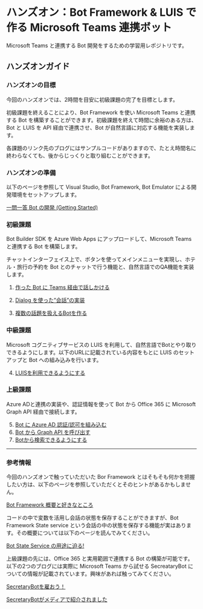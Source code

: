 # ハンズオン：Bot Framework & LUIS で作る Microsoft Teams 連携ボット
Microsoft Teams と連携する Bot 開発をするための学習用レポジトリです。


## ハンズオンガイド

### ハンズオンの目標
今回のハンズオンでは、2時間を目安に初級課題の完了を目標とします。

初級課題を終えることにより、Bot Framework を使い Microsoft Teams と連携する Bot を構築することができます。初級課題を終えて時間に余裕のある方は、Bot と LUIS を API 経由で連携させ、Bot が自然言語に対応する機能を実装します。

各課題のリンク先のブログにはサンプルコードがありますので、たとえ時間名に終わらなくても、後からじっくりと取り組むことができます。


### ハンズオンの準備
以下のページを参照して Visual Studio, Bot Framework, Bot Emulator による開発環境をセットアップします。

[一問一答 Bot の開発 (Getting Started)](https://secretarybotja.wordpress.com/2017/02/12/%E4%B8%80%E5%95%8F%E4%B8%80%E7%AD%94-bot-%E3%81%AE%E9%96%8B%E7%99%BA-getting-started/)

### 初級課題
Bot Builder SDK を Azure Web Apps にアップロードして、Microsoft Teamsと連携する Bot を構築します。

チャットインターフェイス上で、ボタンを使ってメインメニューを実現し、ホテル・旅行の予約を Bot とのチャットで行う機能と、自然言語でのQA機能を実装します。
1. [作った Bot に Teams 経由で話しかける](https://secretarybotja.wordpress.com/2017/02/18/%E4%BD%9C%E3%81%A3%E3%81%9F-bot-%E3%81%AB-skype-%E7%B5%8C%E7%94%B1%E3%81%A7%E8%A9%B1%E3%81%97%E3%81%8B%E3%81%91%E3%81%A6%E3%81%BF%E3%82%8B/)

2. [Dialog を使った”会話”の実装](https://secretarybotja.wordpress.com/2017/02/18/dialog-%E3%82%92%E4%BD%BF%E3%81%A3%E3%81%9F%E4%BC%9A%E8%A9%B1%E3%81%AE%E5%AE%9F%E8%A3%85/)

3. [複数の話題を扱えるBotを作る](https://secretarybotja.wordpress.com/2017/02/19/%E8%A4%87%E6%95%B0%E3%81%AE%E8%A9%B1%E9%A1%8C%E3%82%92%E6%89%B1%E3%81%88%E3%82%8Bbot%E3%82%92%E4%BD%9C%E3%82%8B/)


### 中級課題

Microsoft コグニティブサービスの LUIS を利用して、自然言語でBotとやり取りできるようにします。以下のURLに記載されている内容をもとに LUIS のセットアップと Bot への組み込みを行います。

4. [LUISを利用できるようにする](/LUIS/LUIS.md)


### 上級課題

Azure ADと連携の実装や、認証情報を使って Bot から Office 365 に Microsoft Graph API 経由で接続します。

5. [Bot に Azure AD 認証/認可を組み込む](https://secretarybotja.wordpress.com/2017/02/25/bot-%E3%81%AB-azure-ad-%E8%AA%8D%E8%A8%BC%E8%AA%8D%E5%8F%AF%E3%82%92%E7%B5%84%E3%81%BF%E8%BE%BC%E3%82%80/)
6. [Bot から Graph API を呼び出す](https://secretarybotja.wordpress.com/2017/02/28/bot-%E3%81%8B%E3%82%89-365-api-%E3%82%92%E5%91%BC%E3%81%B3%E5%87%BA%E3%81%99/)
7. [Botから検索できるようにする](https://secretarybotja.wordpress.com/2017/03/06/bot%e3%81%8b%e3%82%89%e6%a4%9c%e7%b4%a2%e3%81%a7%e3%81%8d%e3%82%8b%e3%82%88%e3%81%86%e3%81%ab%e3%81%99%e3%82%8b/)

- - -



### 参考情報

今回のハンズオンで触っていただいた Bor Framework とはそもそも何かを把握したい方は、以下のページを参照していただくとそのヒントがあるかもしません。

[Bot Framework 概要と好きなところ](https://secretarybotja.wordpress.com/2017/02/12/bot-framework-%e6%a6%82%e8%a6%81%e3%81%a8%e5%a5%bd%e3%81%8d%e3%81%aa%e3%81%a8%e3%81%93%e3%82%8d/)


 コードの中で変数を活用し会話の状態を保存することができますが、Bot Framework State service という会話の中の状態を保存する機能が実はあります。その概要については以下のページを読んでみてください。

[Bot State Service の用途に迫る!](https://secretarybotja.wordpress.com/2017/02/19/state-service-%E3%81%AE%E7%94%A8%E9%80%94%E3%81%AB%E8%BF%AB%E3%82%8B/)


上級課題の先には、Office 365 と実用範囲で連携する Bot の構築が可能です。以下の2つのブログには実際に Microsoft Teams から試せる SecreataryBot についての情報が記載されています。興味があれば触ってみてください。

[SecretaryBotを雇おう！](https://secretarybotja.wordpress.com/2017/04/10/secretarybot%e3%82%92%e9%9b%87%e3%81%8a%e3%81%86%ef%bc%81/)

[SecretaryBotがメディアで紹介されました](https://secretarybotja.wordpress.com/2017/04/21/secretarybot%e3%81%8c%e3%83%a1%e3%83%87%e3%82%a3%e3%82%a2%e3%81%a7%e7%b4%b9%e4%bb%8b%e3%81%95%e3%82%8c%e3%81%be%e3%81%97%e3%81%9f/)


